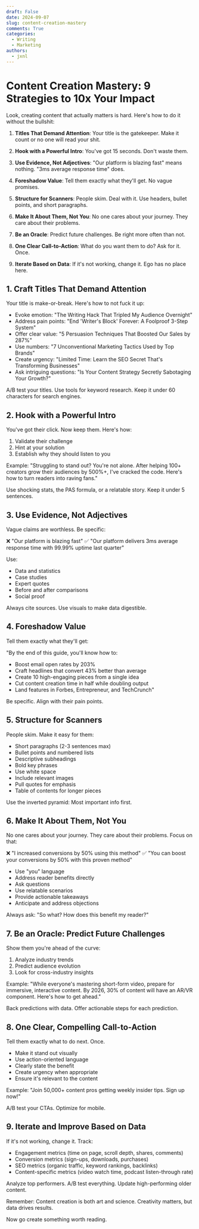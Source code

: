 ```yaml
---
draft: False
date: 2024-09-07
slug: content-creation-mastery
comments: True
categories:
  - Writing
  - Marketing
authors:
  - jxnl
---
```


# Content Creation Mastery: 9 Strategies to 10x Your Impact

Look, creating content that actually matters is hard. Here's how to do it without the bullshit:

1. **Titles That Demand Attention**: Your title is the gatekeeper. Make it count or no one will read your shit.

2. **Hook with a Powerful Intro**: You've got 15 seconds. Don't waste them.

3. **Use Evidence, Not Adjectives**: "Our platform is blazing fast" means nothing. "3ms average response time" does.

4. **Foreshadow Value**: Tell them exactly what they'll get. No vague promises.

5. **Structure for Scanners**: People skim. Deal with it. Use headers, bullet points, and short paragraphs.

6. **Make It About Them, Not You**: No one cares about your journey. They care about their problems.

7. **Be an Oracle**: Predict future challenges. Be right more often than not.

8. **One Clear Call-to-Action**: What do you want them to do? Ask for it. Once.

9. **Iterate Based on Data**: If it's not working, change it. Ego has no place here.

## 1. Craft Titles That Demand Attention

Your title is make-or-break. Here's how to not fuck it up:

- Evoke emotion: "The Writing Hack That Tripled My Audience Overnight"
- Address pain points: "End 'Writer's Block' Forever: A Foolproof 3-Step System"
- Offer clear value: "5 Persuasion Techniques That Boosted Our Sales by 287%"
- Use numbers: "7 Unconventional Marketing Tactics Used by Top Brands"
- Create urgency: "Limited Time: Learn the SEO Secret That's Transforming Businesses"
- Ask intriguing questions: "Is Your Content Strategy Secretly Sabotaging Your Growth?"

A/B test your titles. Use tools for keyword research. Keep it under 60 characters for search engines.

## 2. Hook with a Powerful Intro

You've got their click. Now keep them. Here's how:

1. Validate their challenge
2. Hint at your solution
3. Establish why they should listen to you

Example:
"Struggling to stand out? You're not alone. After helping 100+ creators grow their audiences by 500%+, I've cracked the code. Here's how to turn readers into raving fans."

Use shocking stats, the PAS formula, or a relatable story. Keep it under 5 sentences.

## 3. Use Evidence, Not Adjectives

Vague claims are worthless. Be specific:

❌ "Our platform is blazing fast"
✅ "Our platform delivers 3ms average response time with 99.99% uptime last quarter"

Use:
- Data and statistics
- Case studies
- Expert quotes
- Before and after comparisons
- Social proof

Always cite sources. Use visuals to make data digestible.

## 4. Foreshadow Value

Tell them exactly what they'll get:

"By the end of this guide, you'll know how to:
- Boost email open rates by 203%
- Craft headlines that convert 43% better than average
- Create 10 high-engaging pieces from a single idea
- Cut content creation time in half while doubling output
- Land features in Forbes, Entrepreneur, and TechCrunch"

Be specific. Align with their pain points.

## 5. Structure for Scanners

People skim. Make it easy for them:

- Short paragraphs (2-3 sentences max)
- Bullet points and numbered lists
- Descriptive subheadings
- Bold key phrases
- Use white space
- Include relevant images
- Pull quotes for emphasis
- Table of contents for longer pieces

Use the inverted pyramid: Most important info first.

## 6. Make It About Them, Not You

No one cares about your journey. They care about their problems. Focus on that:

❌ "I increased conversions by 50% using this method"
✅ "You can boost your conversions by 50% with this proven method"

- Use "you" language
- Address reader benefits directly
- Ask questions
- Use relatable scenarios
- Provide actionable takeaways
- Anticipate and address objections

Always ask: "So what? How does this benefit my reader?"

## 7. Be an Oracle: Predict Future Challenges

Show them you're ahead of the curve:

1. Analyze industry trends
2. Predict audience evolution
3. Look for cross-industry insights

Example:
"While everyone's mastering short-form video, prepare for immersive, interactive content. By 2026, 30% of content will have an AR/VR component. Here's how to get ahead."

Back predictions with data. Offer actionable steps for each prediction.

## 8. One Clear, Compelling Call-to-Action

Tell them exactly what to do next. Once.

- Make it stand out visually
- Use action-oriented language
- Clearly state the benefit
- Create urgency when appropriate
- Ensure it's relevant to the content

Example:
"Join 50,000+ content pros getting weekly insider tips. Sign up now!"

A/B test your CTAs. Optimize for mobile.

## 9. Iterate and Improve Based on Data

If it's not working, change it. Track:

- Engagement metrics (time on page, scroll depth, shares, comments)
- Conversion metrics (sign-ups, downloads, purchases)
- SEO metrics (organic traffic, keyword rankings, backlinks)
- Content-specific metrics (video watch time, podcast listen-through rate)

Analyze top performers. A/B test everything. Update high-performing older content.

Remember: Content creation is both art and science. Creativity matters, but data drives results.

Now go create something worth reading.